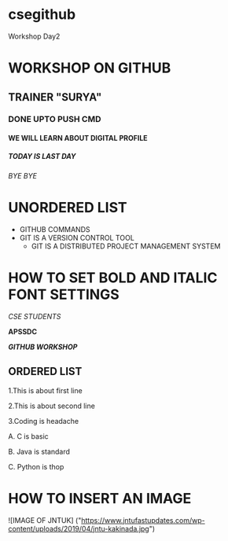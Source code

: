 # csegithub
Workshop Day2
# WORKSHOP ON GITHUB
## TRAINER "SURYA"
### DONE UPTO PUSH CMD
#### WE WILL LEARN ABOUT DIGITAL PROFILE
##### TODAY IS LAST DAY
###### BYE BYE
# UNORDERED LIST
- GITHUB COMMANDS
- GIT IS A VERSION CONTROL TOOL
  - GIT IS A DISTRIBUTED PROJECT MANAGEMENT SYSTEM 
# HOW TO SET BOLD AND ITALIC FONT SETTINGS
*CSE STUDENTS*

**APSSDC**

***GITHUB WORKSHOP***

## ORDERED LIST
1.This is about first line

2.This is about second line

3.Coding is headache
 
A. C is basic

B. Java is standard

C. Python is thop

# HOW TO INSERT AN IMAGE
![IMAGE OF JNTUK] 
("https://www.jntufastupdates.com/wp-content/uploads/2019/04/jntu-kakinada.jpg")
